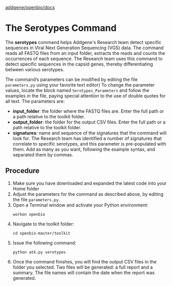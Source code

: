 [addgene/openbio/docs](https://addgene.github.io/openbio)
# The Serotypes Command
The __serotypes__ command helps Addgene's Research team detect specific sequences in Viral Next Generation Sequencing (VGS) data. The command reads all FASTQ files from an input folder, extracts the reads and counts the occurrences of each sequence. The Research team uses this command to detect specific sequences in the capsid genes, thereby differentiating between various serotypes.

The command’s parameters can be modified by editing the file `parameters.py` using your favorite text editor) To change the parameter values, locate the block named `Serotypes_Parameters` and follow the examples in the file, paying special attention to the use of double quotes for all text. The parameters are:
* __input_folder__: the folder where the FASTQ files are. Enter the full path or a path relative to the toolkit folder.
* __output_folder__: the folder for the output CSV files. Enter the full path or a path relative to the toolkit folder.
* __signatures__: name and sequence of the signatures that the command will look for. The Research team has identified a number of signatures that correlate to specific serotypes, and this parameter is pre-populated with them.  Add as many as you want, following the example syntax, and separated them by commas. 

## Procedure
1. Make sure you have downloaded and expanded the latest code into your Home folder
1. Adjust the parameters for the command as described above, by editing the file `parameters.py`.
1. Open a Terminal window and activate your Python environment:
    ```
    workon openbio
    ```
1. Navigate to the toolkit folder:
    ```
    cd openbio-master/toolkit
    ```
1. Issue the following command:
    ```
    python atk.py serotypes
    ```
1. Once the command finishes, you will find the output CSV files in the folder you selected. Two files will be generated: a full report and a summary. The file names will contain the date when the report was generated.
